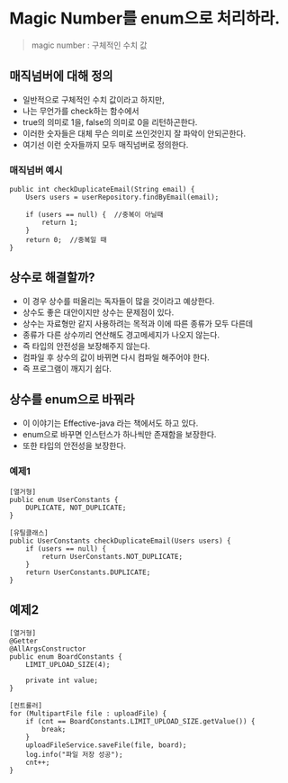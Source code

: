 # Magic Number를 enum으로 처리하라.
> magic number : 구체적인 수치 값

## 매직넘버에 대해 정의
* 일반적으로 구체적인 수치 값이라고 하지만,
* 나는 무언가를 check하는 함수에서 
* true의 의미로 1을, false의 의미로 0을 리턴하곤한다.
* 이러한 숫자들은 대체 무슨 의미로 쓰인것인지 잘 파악이 안되곤한다.
* 여기선 이런 숫자들까지 모두 매직넘버로 정의한다.

### 매직넘버 예시
```
public int checkDuplicateEmail(String email) {
    Users users = userRepository.findByEmail(email);

    if (users == null) {  //중복이 아닐때
        return 1;
    }
    return 0;  //중복일 때
}
```

## 상수로 해결할까?
* 이 경우 상수를 떠올리는 독자들이 많을 것이라고 예상한다.
* 상수도 좋은 대안이지만 상수는 문제점이 있다.
* 상수는 자료형만 같지 사용하려는 목적과 이에 따른 종류가 모두 다른데
* 종류가 다른 상수끼리 연산해도 경고메세지가 나오지 않는다.
* 즉 타입의 안전성을 보장해주지 않는다.
* 컴파일 후 상수의 값이 바뀌면 다시 컴파일 해주어야 한다.
* 즉 프로그램이 깨지기 쉽다.

## 상수를 enum으로 바꿔라
* 이 이야기는 Effective-java 라는 책에서도 하고 있다.
* enum으로 바꾸면 인스턴스가 하나씩만 존재함을 보장한다.
* 또한 타입의 안전성을 보장한다.

### 예제1
```
[열거형]
public enum UserConstants {
    DUPLICATE, NOT_DUPLICATE;
}

[유틸클래스]
public UserConstants checkDuplicateEmail(Users users) {
    if (users == null) {
        return UserConstants.NOT_DUPLICATE;
    }
    return UserConstants.DUPLICATE;
}
```

## 예제2
```
[열거형]
@Getter
@AllArgsConstructor
public enum BoardConstants {
    LIMIT_UPLOAD_SIZE(4);
    
    private int value;
}

[컨트롤러]
for (MultipartFile file : uploadFile) {
    if (cnt == BoardConstants.LIMIT_UPLOAD_SIZE.getValue()) {
        break;
    }
    uploadFileService.saveFile(file, board);
    log.info("파일 저장 성공");
    cnt++;
}
```
